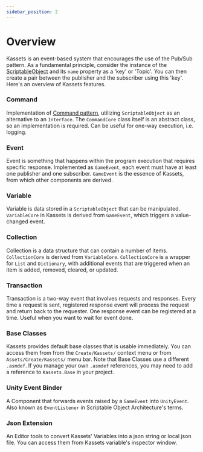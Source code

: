 ```yaml
---
sidebar_position: 2
---
```


# Overview

Kassets is an event-based system that encourages the use of the Pub/Sub pattern.
As a fundamental principle, consider the instance of the [ScriptableObject] and its `name` property as a 'key' or 'Topic'.
You can then create a pair between the publisher and the subscriber using this 'key'. Here's an overview of Kassets features.

### Command

Implementation of [Command pattern](https://gameprogrammingpatterns.com/command.html), utilizing `ScriptableObject` as an alternative to an `Interface`.
The `CommandCore` class itself is an abstract class, so an implementation is required.
Can be useful for one-way execution, i.e. logging.

### Event

Event is something that happens within the program execution that requires specific response.
Implemented as `GameEvent`, each event must have at least one publisher and one subscriber.
`GameEvent` is the essence of Kassets, from which other components are derived.

### Variable

Variable is data stored in a `ScriptableObject` that can be manipulated.
`VariableCore` in Kassets is derived from `GameEvent`, which triggers a value-changed event.

### Collection

Collection is a data structure that can contain a number of items.
`CollectionCore` is derived from `VariableCore`.
`CollectionCore` is a wrapper for `List` and `Dictionary`, with additional events that are triggered when an item is added, removed, cleared, or updated.

### Transaction

Transaction is a two-way event that involves requests and responses.
Every time a request is sent, registered response event will process the request and return back to the requester.
One response event can be registered at a time.
Useful when you want to wait for event done.

### Base Classes

Kassets provides default base classes that is usable immediately. You can access them from from the `Create/Kassets/` context menu or from `Assets/Create/Kassets/` menu bar.
Note that Base Classes use a different `.asmdef`. If you manage your own `.asmdef` references, you may need to add a reference to `Kassets.Base` in your project.

### Unity Event Binder

A Component that forwards events raised by a `GameEvent` into `UnityEvent`.
Also known as `EventListener` in Scriptable Object Architecture's terms.

### Json Extension

An Editor tools to convert Kassets' Variables into a json string or local json file.
You can access them from Kassets variable's inspector window.

[ScriptableObject]: https://docs.unity3d.com/Manual/class-ScriptableObject.html
[UniRx]: https://github.com/neuecc/UniRx
[UniTask]: https://github.com/Cysharp/UniTask